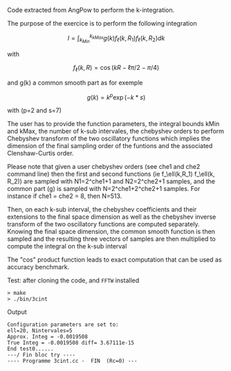 Code extracted from AngPow to perform the k-integration.

The purpose of the exercice is to perform the following integration 

```math
I = \int_{k_{Min}}^{k_{kMax}} g(k) f_\ell(k,R_1) f_\ell(k, R_2) dk
```
with

```math
f_\ell(k,R) = \cos( kR - \ell \pi/2 - \pi/4) 
```

and g(k) a common smooth part as for exemple

```math
g(k) = k^p \exp(-k*s)
```
with (p=2 and s=7)

The user has to provide the function parameters, 
the  integral bounds kMin and kMax, 
the number of k-sub intervales, the chebyshev orders to perform Chebyshev 
transform of the two oscillatory functions which implies the dimension
of the final sampling order of the funtions and the associated Clenshaw-Curtis 
order. 

Please note that given a user chebyshev orders (see che1 and che2 command line)
then the first and second functions (ie f_\ell(k,R_1) f_\ell(k, R_2)) are sampled with 
N1=2^che1+1 and N2=2^che2+1 samples, 
and the common part (g) is sampled with N=2^che1+2^che2+1 samples. For instance
if che1 = che2 = 8, then N=513.

Then, on each k-sub interval, the chebyshev coefficients and their 
extensions to the final space dimension as well as the chebyshev inverse 
transform of the two oscillatory functions are computed separately. 
Knowing the final space dimension, the common smooth function is then sampled
and the resulting three vectors of samples are then multiplied to compute the integral 
on the k-sub interval

The "cos" product function leads to exact computation that can be used
as accuracy benchmark.

Test: after cloning the code, and ```FFTW``` installed

    > make
    > ./bin/3cint

Output

    Configuration parameters are set to: 
    ell=20, Nintervales=5
    Approx. Integ = -0.0019508
    True Integ = -0.0019508 diff= 3.67111e-15
    End test0......
    ---/ Fin bloc try ---- 
    ---- Programme 3cint.cc -  FIN  (Rc=0) --- 




